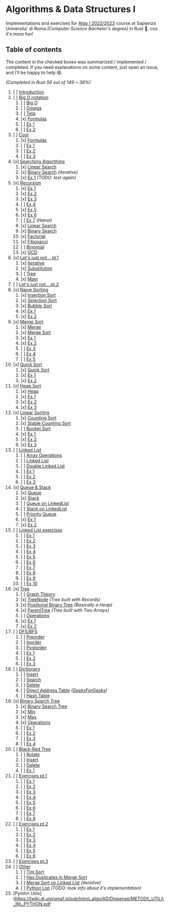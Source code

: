 # Algorithms & Data Structures I

Implementations and exercises for [Algo I 2022/2023](https://twiki.di.uniroma1.it/twiki/view/Intro\_algo/AD/WebHome) 
course at Sapienza Universita' di Roma _(Computer Science Bachelor's degree)_ in Rust 🦀, cos it's more fun!

## Table of contents

The content in the checked boxes was summarized / implemented / completed.
If you need explanations on some content, just open an issue, and I'll be happy to help 😄.

_(Completed in Rust 56 out of 149 ~ 38%)_

1. [ ] [Introduction](https://twiki.di.uniroma1.it/pub/Intro\_algo/AD/Dispense/01\_Introduzione\_2023.pdf) 
2. [ ] [Big O notation](https://twiki.di.uniroma1.it/pub/Intro\_algo/AD/Dispense/02\_Notazione\_asintotica\_2023.pdf)
    1. [ ] [Big O]()
    2. [ ] [Omega]()
    3. [ ] [Teta]()
    4. [x] [Formulas]()
    5. [ ] [Ex 1]()
    6. [ ] [Ex 2]()
3. [ ] [Cost](https://twiki.di.uniroma1.it/pub/Intro\_algo/AD/Dispense/03\_Costo\_computazionale2023.pdf)
    1. [x] [Formulas]()
    2. [ ] [Ex 1]()
    3. [ ] [Ex 2]()
    4. [ ] [Ex 3]()
4. [x] [Searching Algorithms](https://twiki.di.uniroma1.it/pub/Intro\_algo/AD/Dispense/04\_Ricerca2023.pdf)
    1. [x] [Linear Search](./src/algorithms/search.rs)
    2. [x] [Binary Search](./src/algorithms/search.rs) _(iterative)_
    3. [x] [Ex 1](./src/algorithms/search.rs) _(TODO: test again)_
5. [x] [Recursion](https://twiki.di.uniroma1.it/pub/Intro\_algo/AD/Dispense/05\_Ricorsione2023.pdf)
    1. [x] [Ex 1](./src/algorithms/recursion.rs)
    2. [x] [Ex 2](./src/algorithms/recursion.rs)
    3. [x] [Ex 3](./src/algorithms/recursion.rs)
    4. [ ] [Ex 4](./src/algorithms/recursion.rs)
    5. [x] [Ex 5](./src/algorithms/recursion.rs)
    6. [x] [Ex 6](./src/algorithms/recursion.rs)
    7. [ ] [Ex 7](./src/algorithms/recursion.rs) _(Hanoi)_
    8. [x] [Linear Search](./src/algorithms/recursion.rs)
    9. [x] [Binary Search](./src/algorithms/recursion.rs)
    10. [x] [Factorial](./src/algorithms/recursion.rs)
    11. [x] [Fibonacci](./src/algorithms/recursion.rs)
    12. [ ] [Binomial](./src/algorithms/recursion.rs)
    13. [x] [GCD](./src/algorithms/recursion.rs)
6. [x] [Let's just not... pt.1](https://twiki.di.uniroma1.it/pub/Intro\_algo/AD/Dispense/06\_EquazioniRicorrenza2023.pdf)
    1. [x] [Iterative]()
    2. [x] [Substitution]()
    3. [ ] [Tree]()
    4. [x] [Main]()
7. [ ] [Let's just not... pt.2](https://twiki.di.uniroma1.it/pub/Intro\_algo/AD/Dispense/06\_EquazioniRicorrenza2023.pdf)
8. [x] [Naive Sorting](https://twiki.di.uniroma1.it/pub/Intro\_algo/AD/Dispense/08\_Ordinamento1\_2023.pdf)
    1. [x] [Insertion Sort](./src/algorithms/naive.rs)
    2. [x] [Selection Sort](./src/algorithms/naive.rs)
    3. [x] [Bubble Sort](./src/algorithms/naive.rs)
    4. [x] [Ex 1](./src/algorithms/naive.rs)
    5. [x] [Ex 2](./src/algorithms/naive.rs)
9. [x] [Merge Sort](https://twiki.di.uniroma1.it/pub/Intro\_algo/AD/Dispense/09\_Ordinamento2\_2023.pdf)
    1. [x] [Merge](./src/algorithms/merge.rs)
    2. [x] [Merge Sort](./src/algorithms/merge.rs)
    3. [x] [Ex 1](./src/algorithms/merge.rs)
    4. [x] [Ex 2](./src/algorithms/merge.rs)
    5. [ ] [Ex 3](./src/algorithms/merge.rs)
    6. [ ] [Ex 4](./src/algorithms/merge.rs)
    7. [ ] [Ex 5](./src/algorithms/merge.rs)
10. [x] [Quick Sort](https://twiki.di.uniroma1.it/pub/Intro\_algo/AD/Dispense/10\_Ordinamento3\_2023.pdf)
    1. [x] [Quick Sort](./src/algorithms/quick.rs)
    2. [x] [Ex 1](./src/algorithms/quick.rs)
    3. [x] [Ex 2](./src/algorithms/quick.rs)
11. [x] [Heap Sort](https://twiki.di.uniroma1.it/pub/Intro\_algo/AD/Dispense/11\_Ordinamento4\_2023.pdf)
    1. [x] [Heap](./src/algorithms/heap.rs)
    2. [x] [Ex 1](./src/algorithms/heap.rs)
    3. [x] [Ex 2](./src/algorithms/heap.rs)
    4. [x] [Ex 3](./src/algorithms/heap.rs)
12. [x] [Linear Sorting](https://twiki.di.uniroma1.it/pub/Intro\_algo/AD/Dispense/12\_Ordinamento5\_2023.pdf)
    1. [x] [Counting Sort](./src/algorithms/linear.rs)
    2. [x] [Stable Counting Sort](./src/algorithms/linear.rs)
    3. [ ] [Bucket Sort](./src/algorithms/linear.rs)
    4. [x] [Ex 1](./src/algorithms/linear.rs)
    5. [x] [Ex 2](./src/algorithms/linear.rs)
    6. [x] [Ex 3](./src/algorithms/linear.rs)
13. [ ] [Linked List](https://twiki.di.uniroma1.it/pub/Intro\_algo/AD/Dispense/13\_StruttureDati1\_2023.pdf)
    1. [ ] [Array Operations]()
    2. [ ] [Linked List]()
    3. [ ] [Double Linked List]()
    4. [ ] [Ex 1]()
    5. [ ] [Ex 2]()
    6. [ ] [Ex 3]()
14. [x] [Queue & Stack](https://twiki.di.uniroma1.it/pub/Intro\_algo/AD/Dispense/14\_StruttureDati2\_2023.pdf)
    1. [x] [Queue](./src/algorithms/queue.rs)
    2. [x] [Stack](./src/algorithms/stack.rs)
    3. [ ] [Queue on LinkedList]()
    4. [ ] [Stack on LinkedList]()
    5. [ ] [Priority Queue]()
    6. [x] [Ex 1](./src/algorithms/queue.rs)
    7. [x] [Ex 2](./src/algorithms/stack.rs)
15. [ ] [Linked List exercises ](https://twiki.di.uniroma1.it/pub/Intro\_algo/AD/Dispense/15\_Soluzioni\_esercizi\_liste\_2023.pdf)
    1. [ ] [Ex 1]()
    2. [ ] [Ex 2]()
    3. [ ] [Ex 3]()
    4. [ ] [Ex 4]()
    5. [ ] [Ex 5]()
    6. [ ] [Ex 6]()
    7. [ ] [Ex 7]()
    8. [ ] [Ex 8]()
    9. [ ] [Ex 9]()
    10. [ ] [Ex 10]()
16. [x] [Tree](https://twiki.di.uniroma1.it/pub/Intro\_algo/AD/Dispense/16\_Alberi2023.pdf)
    1. [ ] [Graph Theory]()
    2. [x] [TreeNode](./src/algorithms/tree/tree\_node.rs) _(Tree built with Records)_
    3. [x] [Positional Binary Tree](./src/algorithms/tree/binary\_tree.rs) _(Basically a Heap)_
    4. [x] [ParentTree](./src/algorithms/tree/parent\_tree.rs) _(Tree built with Two Arrays)_
    5. [ ] [Operations](./src/algorithms/tree/operations.rs)
    6. [x] [Ex 1](./src/algorithms/tree/binary\_tree.rs)
    6. [x] [Ex 2](./src/algorithms/tree/parent\_tree.rs)
17. [ ] [DFS/BFS](https://twiki.di.uniroma1.it/pub/Intro\_algo/AD/Dispense/17\_VisiteAlberi\_2023.pdf)
    1. [ ] [Preorder]()
    2. [ ] [Inorder]()
    3. [ ] [Postorder]()
    4. [ ] [Ex 1]()
    5. [ ] [Ex 2]()
    6. [ ] [Ex 3]()
18. [ ] [Dictionary](https://twiki.di.uniroma1.it/pub/Intro\_algo/AD/Dispense/18\_Dizionari1\_2022.pdf)
    1. [ ] [Insert]()
    2. [ ] [Search]()
    3. [ ] [Delete]()
    4. [ ] [Direct Address Table](./src/algorithms/dict/direct\_address.rs) _([GeeksForGeeks](https://www.geeksforgeeks.org/direct-address-table/))_
    5. [ ] [Hash Table](./src/algorithms/dict/hash\_table.rs)
19. [x] [Binary Search Tree](https://twiki.di.uniroma1.it/pub/Intro\_algo/AD/Dispense/19\_Dizionari2\_2022.pdf)
    1. [x] [Binary Search Tree](./src/algorithms/dict/binary\_search\_tree.rs)
    2. [x] [Min](./src/algorithms/dict/binary\_search\_tree.rs)
    3. [x] [Max](./src/algorithms/dict/binary\_search\_tree.rs)
    4. [x] [Operations](./src/algorithms/dict/binary\_search\_tree.rs)
    5. [ ] [Ex 1]()
    6. [ ] [Ex 2]()
    7. [ ] [Ex 3]()
    8. [ ] [Ex 4]()
20. [ ] [Black-Red Tree](https://twiki.di.uniroma1.it/pub/Intro\_algo/AD/Dispense/20\_Dizionari3\_2022.pdf)
    1. [ ] [Rotate]()
    2. [ ] [Insert]()
    3. [ ] [Delete]()
    4. [ ] [Ex 1]()
21. [ ] [Exercises pt.1](https://twiki.di.uniroma1.it/pub/Intro\_algo/AD/Dispense/21\_EserciziVari1\_2022.pdf)
    1. [ ] [Ex 1]()
    2. [ ] [Ex 2]()
    3. [ ] [Ex 3]()
    4. [ ] [Ex 4]()
    5. [ ] [Ex 5]()
    6. [ ] [Ex 6]()
    7. [ ] [Ex 7]()
    8. [ ] [Ex 8]()
22. [ ] [Exercises pt.2](https://twiki.di.uniroma1.it/pub/Intro\_algo/AD/Dispense/22\_EserciziVari2\_2022.pdf)
    1. [ ] [Ex 1]()
    2. [ ] [Ex 2]()
    3. [ ] [Ex 3]()
    4. [ ] [Ex 4]()
    5. [ ] [Ex 5]()
    6. [ ] [Ex 6]()
23. [ ] [Exercises pt.3](https://twiki.di.uniroma1.it/pub/Intro\_algo/AD/Dispense/infgen.pdf)
24. [ ] [Other]()
    1. [ ] [Tim Sort]()
    2. [ ] [Has Duplicates in Merge Sort]()
    3. [ ] [Merge Sort on Linked List]() _(iterative)_
    4. [ ] [Python List]() _(TODO: look info about it's implementation)_
25. [Pytohn Utils](https://twiki.di.uniroma1.it/pub/Intro\_algo/AD/Dispense/METODI\_UTILI\_IN\_PYTHON.pdf
